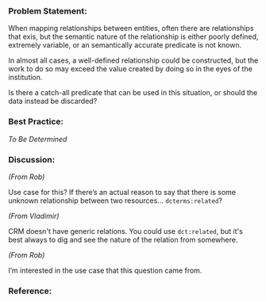 ### Problem Statement:

When mapping relationships between entities, often there are relationships that exis, but the semantic nature of the relationship is either poorly defined, extremely variable, or an semantically accurate predicate is not known.  

In almost all cases, a well-defined relationship could be constructed, but the work to do so may exceed the value created by doing so in the eyes of the institution.

Is there a catch-all predicate that can be used in this situation, or should the data instead be discarded?

### Best Practice:

*To Be Determined*

### Discussion:

*(From Rob)*

Use case for this?  If there’s an actual reason to say that there is some unknown relationship between two resources… `dcterms:related`?

*(From Vladimir)*


CRM doesn't have generic relations.  You could use `dct:related`, but it's best always to dig and see the nature of the relation from somewhere.

*(From Rob)*

I’m interested in the use case that this question came from.


### Reference:


